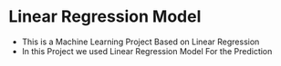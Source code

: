 # Linear Regression Model 
- This is a Machine Learning Project Based on Linear Regression
- In this Project we used Linear Regression Model For the Prediction 
